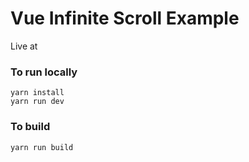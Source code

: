 # Vue Infinite Scroll Example 
Live at 

### To run locally
```
yarn install
yarn run dev
```

### To build
```
yarn run build
```
